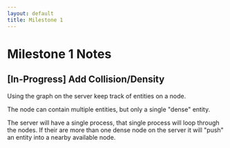 ```yaml
---
layout: default
title: Milestone 1
---
```


# Milestone 1 Notes

## [In-Progress] Add Collision/Density

Using the graph on the server keep track of entities on a node.

The node can contain multiple entities, but only a single "dense" entity.

The server will have a single process, that single process will loop through the nodes. If their are more than one dense node on the server it will "push" an entity into a nearby available node.
